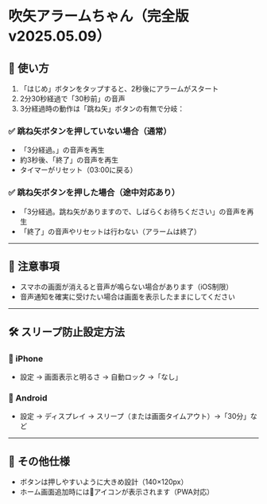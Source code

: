 # 吹矢アラームちゃん（完全版 v2025.05.09）

## 📱 使い方
1. 「はじめ」ボタンをタップすると、2秒後にアラームがスタート
2. 2分30秒経過で「30秒前」の音声
3. 3分経過時の動作は「跳ね矢」ボタンの有無で分岐：

### ✅ 跳ね矢ボタンを押していない場合（通常）
- 「3分経過。」の音声を再生
- 約3秒後、「終了」の音声を再生
- タイマーがリセット（03:00に戻る）

### ✅ 跳ね矢ボタンを押した場合（途中対応あり）
- 「3分経過。跳ね矢がありますので、しばらくお待ちください」の音声を再生
- 「終了」の音声やリセットは行わない（アラームは終了）

---

## 💬 注意事項
- スマホの画面が消えると音声が鳴らない場合があります（iOS制限）
- 音声通知を確実に受けたい場合は画面を表示したままにしてください

---

## 🛠 スリープ防止設定方法

### 📱 iPhone
- 設定 → 画面表示と明るさ → 自動ロック →「なし」

### 📱 Android
- 設定 → ディスプレイ → スリープ（または画面タイムアウト）→「30分」など

---

## 🎯 その他仕様
- ボタンは押しやすいように大きめ設計（140×120px）
- ホーム画面追加時には🎯アイコンが表示されます（PWA対応）
